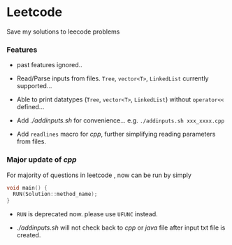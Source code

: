 # Leetcode

Save my solutions to leecode problems


### Features

* past features ignored..

* Read/Parse inputs from files. `Tree`, `vector<T>`, `LinkedList` currently supported...

* Able to print datatypes (`Tree`, `vector<T>`, `LinkedList`) without `operator<<` defined...

* Add *./addinputs.sh* for convenience... e.g. `./addinputs.sh xxx_xxxx.cpp`

* Add `readlines` macro for *cpp*, further simplifying reading parameters from files.


### Major update of *cpp*

For majority of questions in leetcode , now can be run by simply

```cpp
void main() {
  RUN(Solution::method_name);
}
```

* `RUN` is deprecated now. please use `UFUNC` instead.

* *./addinputs.sh* will not check back to *cpp* or *java* file after input txt file is created.
